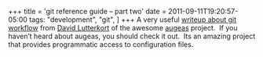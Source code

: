 +++
title = 'git reference guide &#8211; part two'
date = 2011-09-11T19:20:57-05:00
tags:
  "development",
  "git",
]
+++
A very useful [writeup about git workflow](http://watzmann.net/blog/2011/09/git-workflow.html "dlutter's git workflow post") from [David Lutterkort](http://watzmann.net/ "dlutter's blog") of the awesome [augeas](http://augeas.net/ "Augeas project home page") project.  If you haven&#8217;t heard about augeas, you should check it out.  Its an amazing project that provides programmatic access to configuration files.
